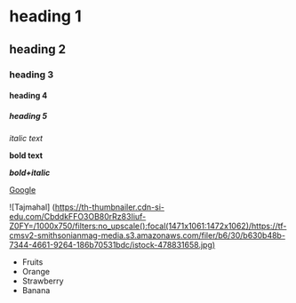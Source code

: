 # heading 1
## heading 2
### heading 3
#### heading 4
##### heading 5 
*italic text*

**bold text**

***bold+italic***

[Google](https://www.google.com/)

![Tajmahal] (https://th-thumbnailer.cdn-si-edu.com/CbddkFFO3OB80rRz83Iiuf-Z0FY=/1000x750/filters:no_upscale():focal(1471x1061:1472x1062)/https://tf-cmsv2-smithsonianmag-media.s3.amazonaws.com/filer/b6/30/b630b48b-7344-4661-9264-186b70531bdc/istock-478831658.jpg)

* Fruits
* Orange
* Strawberry
* Banana
                    

